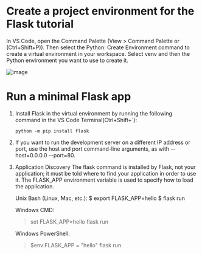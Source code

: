 # Create a project environment for the Flask tutorial
 
 In VS Code, open the Command Palette (View > Command Palette or (Ctrl+Shift+P)). Then select the Python: Create Environment command to create a virtual environment in your workspace. Select venv and then the Python environment you want to use to create it.
 
![image](https://github.com/hanselpetter/Flask-sample-structure/assets/141368939/eb80a4f8-7b09-462c-a65c-ad49c4f7e97b)
 
 # Run a minimal Flask app
1. Install Flask in the virtual environment by running the following command in the VS Code Terminal(Ctrl+Shift+`):
 
   `python -m pip install flask`
 
2. If you want to run the development server on a different IP address or port, use the host and port command-line arguments, as with --host=0.0.0.0 --port=80.
 
3. Application Discovery
 The flask command is installed by Flask, not your application; it must be told where to find your application in order to use it. The FLASK_APP environment variable is used to specify how to load the application.
 
    Unix Bash (Linux, Mac, etc.):
    $ export FLASK_APP=hello
    $ flask run
    
    Windows CMD:
    > set FLASK_APP=hello
    > flask run
    
    Windows PowerShell:
    > $env:FLASK_APP = "hello"
    > flask run
